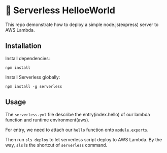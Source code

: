 # 🤖 Serverless HelloeWorld

This repo demonstrate how to deploy a simple node.js(express) server to AWS Lambda.

## Installation

Install dependencies:

`npm install`

Install Serverless globally:

`npm install -g serverless`

## Usage

The `serverless.yml` file describe the entry(index.hello) of our lambda function and runtime environment(aws).

For entry, we need to attach our `hello` function onto `module.exports`.

Then run `sls deploy` to let serverless script deploy to AWS Lambda. By the way, `sls` is the shortcut of `serverless` command.
